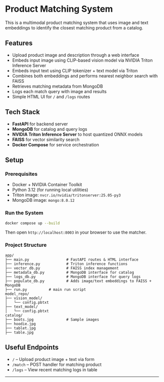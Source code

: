 # Product Matching System

This is a multimodal product matching system that uses image and text embeddings to identify the closest matching product from a catalog.

## Features

- Upload product image and description through a web interface
- Embeds input image using CLIP-based vision model via NVIDIA Triton Inference Server
- Embeds input text using CLIP tokenizer + text model via Triton
- Combines both embeddings and performs nearest neighbor search with FAISS
- Retrieves matching metadata from MongoDB
- Logs each match query with image and results
- Simple HTML UI for `/` and `/logs` routes

## Tech Stack

- **FastAPI** for backend server
- **MongoDB** for catalog and query logs
- **NVIDIA Triton Inference Server** to host quantized ONNX models
- **FAISS** for vector similarity search
- **Docker Compose** for service orchestration

## Setup

### Prerequisites

- Docker + NVIDIA Container Toolkit
- Python 3.12 (for running local utilities)
- Triton image: `nvcr.io/nvidia/tritonserver:25.05-py3`
- MongoDB image: `mongo:8.0.12`

### Run the System

```bash
docker compose up --build
```

Then open `http://localhost:8003` in your browser to use the matcher.

### Project Structure

```
app/
├── main.py                 # FastAPI routes & HTML interface
├── inference.py            # Triton inference functions
├── vector_db.py            # FAISS index management
├── metadata_db.py          # MongoDB interface for catalog
├── logs_db.py              # MongoDB interface for query logs
├── populate_db.py          # Adds image/text embeddings to FAISS + MongoDB
├── run.py          # main run script
model_repo/
├── vision_model/
│   └── config.pbtxt
├── text_model/
│   └── config.pbtxt
catalog/
├── boots.jpg               # Sample images
├── hoodie.jpg
├── tablet.jpg
├── table.jpg
```

## Useful Endpoints

- `/` – Upload product image + text via form
- `/match` – POST handler for matching product
- `/logs` – View recent matching logs in table

---